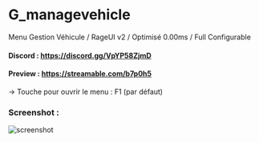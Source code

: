 # G_managevehicle
Menu Gestion Véhicule / RageUI v2 / Optimisé 0.00ms / Full Configurable

#### Discord : https://discord.gg/VpYP58ZjmD

#### Preview : https://streamable.com/b7p0h5

-> Touche pour ouvrir le menu : F1 (par défaut)

### Screenshot :

![screenshot](https://cdn.discordapp.com/attachments/658236178268684291/916851935703867464/gv.PNG)
